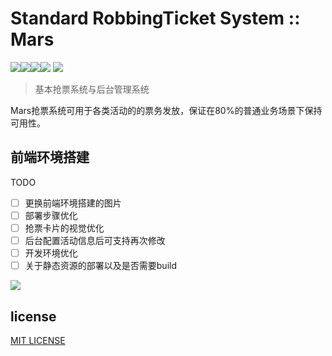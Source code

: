 # Standard RobbingTicket System :: Mars
![](https://img.shields.io/badge/require.js-build-brightgreen.svg)![](https://img.shields.io/badge/bootstrap-build-brightgreen.svg)![](https://img.shields.io/badge/fis3-integration-green.svg)![](https://img.shields.io/badge/Redis-Ready-brightgreen.svg)
![](./screenshots/logo.png)



> 基本抢票系统与后台管理系统


Mars抢票系统可用于各类活动的的票务发放，保证在80%的普通业务场景下保持可用性。

## 前端环境搭建

TODO

* [ ] 更换前端环境搭建的图片
* [ ] 部署步骤优化
* [ ] 抢票卡片的视觉优化
* [ ] 后台配置活动信息后可支持再次修改
* [ ] 开发环境优化
* [ ] 关于静态资源的部署以及是否需要build

![](./screenshots/p2.png)


## license

[MIT LICENSE](./LICENSE.md)